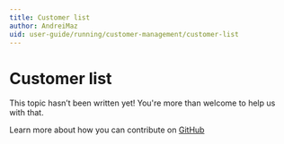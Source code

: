 ```yaml
---
title: Customer list
author: AndreiMaz
uid: user-guide/running/customer-management/customer-list
---
```

# Customer list

This topic hasn’t been written yet! You're more than welcome to help us with that.

Learn more about how you can contribute on [GitHub](https://github.com/nopSolutions/nopCommerce-Docs/blob/master/CONTRIBUTING.md)